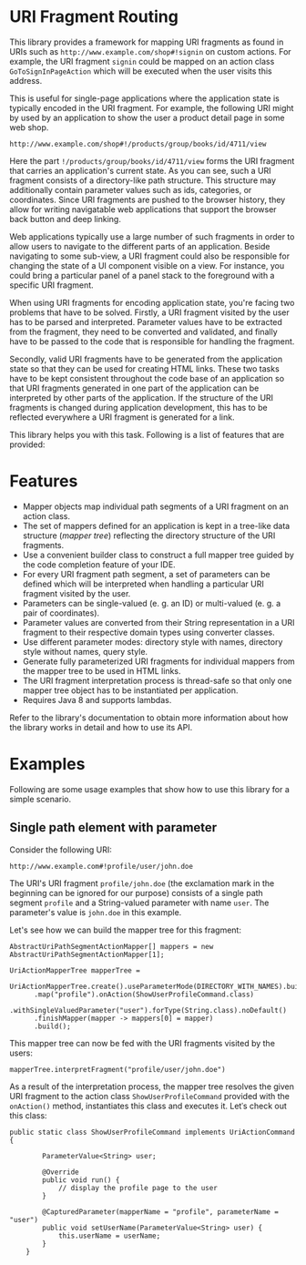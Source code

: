 URI Fragment Routing
====================

This library provides a framework for mapping URI fragments as found in URIs such as `http://www.example.com/shop#!signin` on custom actions. For example, the URI fragment `signin` could be mapped on an action class `GoToSignInPageAction` which will be executed when the user visits this address.

This is useful for single-page applications where the application state is typically encoded in the URI fragment. For example, the following URI might by used by an application to show the user a product detail page in some web shop. 

`http://www.example.com/shop#!/products/group/books/id/4711/view`

Here the part `!/products/group/books/id/4711/view` forms the URI fragment that carries an application's current state. As you can see, such a URI fragment consists of a directory-like path structure. This structure may additionally contain parameter values such as ids, categories, or coordinates. Since URI fragments are pushed to the browser history, they allow for writing navigatable web applications that support the browser back button and deep linking.

Web applications typically use a large number of such fragments in order to allow users to navigate to the different parts of an application. Beside navigating to some sub-view, a URI fragment could also be responsible for changing the state of a UI component visible on a view. For instance, you could bring a particular panel of a panel stack to the foreground with a specific URI fragment.

When using URI fragments for encoding application state, you're facing two problems that have to be solved. Firstly, a URI fragment visited by the user has to be parsed and interpreted. Parameter values have to be extracted from the fragment, they need to be converted and validated, and finally have to be passed to the code that is responsible for handling the fragment.

Secondly, valid URI fragments have to be generated from the application state so that they can be used for creating HTML links. These two tasks have to be kept consistent throughout the code base of an application so that URI fragments generated in one part of the application can be interpreted by other parts of the application. If the structure of the URI fragments is changed during application development, this has to be reflected everywhere a URI fragment is generated for a link.

This library helps you with this task. Following is a list of features that are provided:

# Features

* Mapper objects map individual path segments of a URI fragment on an action class.
* The set of mappers defined for an application is kept in a tree-like data structure (*mapper tree*) reflecting the directory structure of the URI fragments.
* Use a convenient builder class to construct a full mapper tree guided by the code completion feature of your IDE.
* For every URI fragment path segment, a set of parameters can be defined which will be interpreted when handling a particular URI fragment visited by the user.
* Parameters can be single-valued (e. g. an ID) or multi-valued (e. g. a pair of coordinates).
* Parameter values are converted from their String representation in a URI fragment to their respective domain types using converter classes.
* Use different parameter modes: directory style with names, directory style without names, query style.
* Generate fully parameterized URI fragments for individual mappers from the mapper tree to be used in HTML links.
* The URI fragment interpretation process is thread-safe so that only one mapper tree object has to be instantiated per application.
* Requires Java 8 and supports lambdas. 

Refer to the library's documentation to obtain more information about how the library works in detail and how to use its API.

# Examples

Following are some usage examples that show how to use this library for a simple scenario.

## Single path element with parameter

Consider the following URI: 

`http://www.example.com#!profile/user/john.doe`

The URI's URI fragment `profile/john.doe` (the exclamation mark in the beginning can be ignored for our purpose) consists of a single path segment `profile` and a String-valued parameter with name `user`. The parameter's value is `john.doe` in this example.

Let's see how we can build the mapper tree for this fragment:

```
AbstractUriPathSegmentActionMapper[] mappers = new AbstractUriPathSegmentActionMapper[1];

UriActionMapperTree mapperTree =
   UriActionMapperTree.create().useParameterMode(DIRECTORY_WITH_NAMES).buildMapperTree()
      .map("profile").onAction(ShowUserProfileCommand.class)
      .withSingleValuedParameter("user").forType(String.class).noDefault()
      .finishMapper(mapper -> mappers[0] = mapper)
      .build();
```

This mapper tree can now be fed with the URI fragments visited by the users:

```
mapperTree.interpretFragment("profile/user/john.doe")
```

As a result of the interpretation process, the mapper tree resolves the given URI fragment to the action class `ShowUserProfileCommand` provided with the `onAction()` method, instantiates this class and executes it. Letˈs check out this class:

```
public static class ShowUserProfileCommand implements UriActionCommand {

        ParameterValue<String> user;
        
        @Override
        public void run() {
            // display the profile page to the user
        }

        @CapturedParameter(mapperName = "profile", parameterName = "user")
        public void setUserName(ParameterValue<String> user) {
            this.userName = userName;
        }
    }
```
